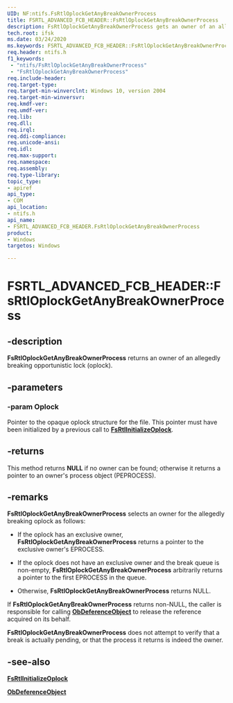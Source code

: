 ```yaml
---
UID: NF:ntifs.FsRtlOplockGetAnyBreakOwnerProcess
title: FSRTL_ADVANCED_FCB_HEADER::FsRtlOplockGetAnyBreakOwnerProcess
description: FsRtlOplockGetAnyBreakOwnerProcess gets an owner of an allegedly breaking oplock.
tech.root: ifsk
ms.date: 03/24/2020
ms.keywords: FSRTL_ADVANCED_FCB_HEADER::FsRtlOplockGetAnyBreakOwnerProcess, FsRtlOplockGetAnyBreakOwnerProcess, FSRTL_ADVANCED_FCB_HEADER.FsRtlOplockGetAnyBreakOwnerProcess, FSRTL_ADVANCED_FCB_HEADER::FsRtlOplockGetAnyBreakOwnerProcess, FSRTL_ADVANCED_FCB_HEADER.FsRtlOplockGetAnyBreakOwnerProcess
req.header: ntifs.h
f1_keywords:
 - "ntifs/FsRtlOplockGetAnyBreakOwnerProcess"
 - "FsRtlOplockGetAnyBreakOwnerProcess"
req.include-header:
req.target-type:
req.target-min-winverclnt: Windows 10, version 2004
req.target-min-winversvr:
req.kmdf-ver:
req.umdf-ver:
req.lib:
req.dll:
req.irql: 
req.ddi-compliance:
req.unicode-ansi:
req.idl:
req.max-support:
req.namespace:
req.assembly:
req.type-library: 
topic_type: 
- apiref
api_type: 
- COM
api_location: 
- ntifs.h
api_name: 
- FSRTL_ADVANCED_FCB_HEADER.FsRtlOplockGetAnyBreakOwnerProcess
product: 
- Windows
targetos: Windows

---
```


# FSRTL_ADVANCED_FCB_HEADER::FsRtlOplockGetAnyBreakOwnerProcess

## -description

**FsRtlOplockGetAnyBreakOwnerProcess** returns an owner of an allegedly breaking opportunistic lock (oplock).

## -parameters

### -param Oplock

Pointer to the opaque oplock structure for the file. This pointer must have been initialized by a previous call to [**FsRtlInitializeOplock**](./nf-ntifs-_fsrtl_advanced_fcb_header-fsrtlinitializeoplock.md).

## -returns

This method returns **NULL** if no owner can be found; otherwise it returns a pointer to an owner's process object (PEPROCESS).

## -remarks

**FsRtlOplockGetAnyBreakOwnerProcess** selects an owner for the allegedly breaking oplock as follows:

- If the oplock has an exclusive owner, **FsRtlOplockGetAnyBreakOwnerProcess** returns a pointer to the exclusive owner's EPROCESS.

- If the oplock does not have an exclusive owner and the break queue is non-empty, **FsRtlOplockGetAnyBreakOwnerProcess** arbitrarily returns a pointer to the first EPROCESS in the queue.

- Otherwise, **FsRtlOplockGetAnyBreakOwnerProcess** returns NULL.

If **FsRtlOplockGetAnyBreakOwnerProcess** returns non-NULL, the caller is responsible for calling [**ObDeferenceObject**](../wdm/nf-wdm-obdereferenceobject.md) to release the reference acquired on its behalf.

**FsRtlOplockGetAnyBreakOwnerProcess** does not attempt to verify that a break is actually pending, or that the process it returns is indeed the owner.

## -see-also

[**FsRtlInitializeOplock**](./nf-ntifs-_fsrtl_advanced_fcb_header-fsrtlinitializeoplock.md)

[**ObDeferenceObject**](../wdm/nf-wdm-obdereferenceobject.md)
